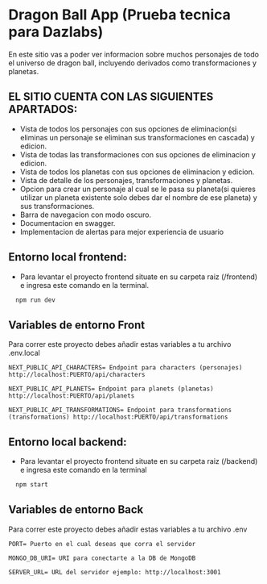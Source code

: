 
# Dragon Ball App (Prueba tecnica para Dazlabs)

En este sitio vas a poder ver informacion sobre muchos personajes de todo el universo de dragon ball, incluyendo derivados como transformaciones y planetas.

## EL SITIO CUENTA CON LAS SIGUIENTES APARTADOS:

- Vista de todos los personajes con sus opciones de eliminacion(si eliminas un personaje se eliminan sus transformaciones en cascada) y edicion.
- Vista de todas las transformaciones con sus opciones de eliminacion y edicion.
- Vista de todos los planetas con sus opciones de eliminacion y edicion.
- Vista de detalle de los personajes, transformaciones y planetas.
- Opcion para crear un personaje al cual se le pasa su planeta(si quieres utilizar un planeta existente solo debes dar el nombre de ese planeta) y sus transformaciones.
- Barra de navegacion con modo oscuro.
- Documentacion en swagger.
- Implementacion de alertas para mejor experiencia de usuario

## Entorno local frontend:

- Para levantar el proyecto frontend situate en su carpeta raiz (/frontend) e ingresa este comando en la terminal.
```bash
  npm run dev
```


## Variables de entorno Front

Para correr este proyecto debes añadir estas variables a tu archivo .env.local

`NEXT_PUBLIC_API_CHARACTERS= Endpoint para characters (personajes) http://localhost:PUERTO/api/characters`

`NEXT_PUBLIC_API_PLANETS= Endpoint para planets (planetas) http://localhost:PUERTO/api/planets`

`NEXT_PUBLIC_API_TRANSFORMATIONS= Endpoint para transformations (transformations) http://localhost:PUERTO/api/transformations`


## Entorno local backend:

- Para levantar el proyecto frontend situate en su carpeta raiz (/backend) e ingresa este comando en la terminal
```bash
  npm start
```
## Variables de entorno Back

Para correr este proyecto debes añadir estas variables a tu archivo .env

`PORT= Puerto en el cual deseas que corra el servidor` 

`MONGO_DB_URI= URI para conectarte a la DB de MongoDB`

`SERVER_URL= URL del servidor ejemplo: http://localhost:3001`





